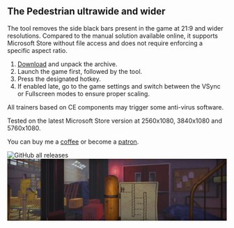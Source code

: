 ## The Pedestrian ultrawide and wider

The tool removes the side black bars present in the game at 21:9 and wider resolutions. Compared to the manual solution available online, it supports Microsoft Store without file access and does not require enforcing a specific aspect ratio.

1. [Download](/../../releases) and unpack the archive.
2. Launch the game first, followed by the tool.
3. Press the designated hotkey.
4. If enabled late, go to the game settings and switch between the VSync or Fullscreen modes to ensure proper scaling.

All trainers based on CE components may trigger some anti-virus software.

Tested on the latest Microsoft Store version at 2560x1080, 3840x1080 and 5760x1080.

You can buy me a [coffee](https://ko-fi.com/rozziroxx) or become a [patron](https://www.patreon.com/rozzi).

![GitHub all releases](https://img.shields.io/github/downloads/RoseTheFlower/ThePedestrianUltrawide/total?style=flat-square)
![](preview.jpg)


